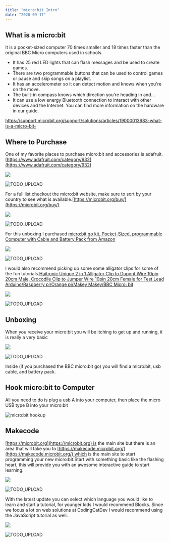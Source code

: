 ```yaml
---
title: "micro:bit Intro"
date: "2020-09-17"
---
```


## What is a micro:bit[](https://codingcat.dev/courses/microbit-for-a-10-year-old/micro-bit-intro#what-is-a-microbit)

It is a pocket-sized computer 70 times smaller and 18 times faster than the original BBC Micro computers used in schools.

- It has 25 red LED lights that can flash messages and be used to create games.
- There are two programmable buttons that can be used to control games or pause and skip songs on a playlist.
- It has an accelerometer so it can detect motion and knows when you're on the move.
- The built-in compass knows which direction you're heading in and...
- It can use a low energy Bluetooth connection to interact with other devices and the Internet. You can find more information on the hardware in our guide.

https://support.microbit.org/support/solutions/articles/19000013983-what-is-a-micro-bit-

## Where to Purchase[](https://codingcat.dev/courses/microbit-for-a-10-year-old/micro-bit-intro#where-to-purchase)

One of my favorite places to purchase micro:bit and accessories is adafruit.[](https://www.adafruit.com/category/932)[https://www.adafruit.com/category/932](https://www.adafruit.com/category/932)

![](https://codingcat.dev/wp-content/uploads/2020/09/image-70.png)

![TODO_UPLOAD](https://res.cloudinary.com/ajonp/image/upload/f_auto,q_auto/ajonp-ajonp-com/uploads/ccvlk7fcb9tku967m9jz.png)

For a full list checkout the micro:bit website, make sure to sort by your country to see what is available.[](https://microbit.org/buy/)[https://microbit.org/buy/](https://microbit.org/buy/)

![](https://codingcat.dev/wp-content/uploads/2020/09/image-71.png)

![TODO_UPLOAD](https://res.cloudinary.com/ajonp/image/upload/f_auto,q_auto/ajonp-ajonp-com/uploads/p5oqxjd06eam4a2l2lyk.png)

For this unboxing I purchased [micro:bit go kit, Pocket-Sized, programmable Computer with Cable and Battery Pack from Amazon](https://amzn.to/2ya49wq)

![](https://codingcat.dev/wp-content/uploads/2020/09/image-72.png)

![TODO_UPLOAD](https://res.cloudinary.com/ajonp/image/upload/f_auto,q_auto/ajonp-ajonp-com/uploads/vsoxronkbjkvl49rfgeg.png)

I would also recommend picking up some some alligator clips for some of the fun tutorials.[Haitronic Unique 2 in 1 Alligator Clip to Dupont Wire 10pin 20cm Male, Crocodile Clip to Jumper Wire 10pin 20cm Female for Test Lead Arduino/Raspberry pi/Orange pi/Makey Makey/BBC Micro: bit](https://amzn.to/2ZaGSFE)

![](https://codingcat.dev/wp-content/uploads/2020/09/image-73.png)

![TODO_UPLOAD](https://res.cloudinary.com/ajonp/image/upload/f_auto,q_auto/ajonp-ajonp-com/uploads/cz9lagqgom1pkzvfnzka.png)

## Unboxing[](https://codingcat.dev/courses/microbit-for-a-10-year-old/micro-bit-intro#unboxing)

When you receive your micro:bit you will be itching to get up and running, it is really a very basic

![](https://codingcat.dev/wp-content/uploads/2020/09/image-12.jpeg)

![TODO_UPLOAD](https://res.cloudinary.com/ajonp/image/upload/f_auto,q_auto/ajonp-ajonp-com/uploads/gpdkrapyt49n8ynh79zd.png)

Inside (if you purchased the BBC micro:bit go) you will find a micro:bit, usb cable, and battery pack.

## Hook micro:bit to Computer[](https://codingcat.dev/courses/microbit-for-a-10-year-old/micro-bit-intro#hook-microbit-to-computer)

All you need to do is plug a usb A into your computer, then place the micro USB type B into your micro:bit

![micro:bit hookup](https://res.cloudinary.com/ajonp/image/upload/v1589750069/ajonp-ajonp-com/uploads/microbit_hookup.gif)

## Makecode[](https://codingcat.dev/courses/microbit-for-a-10-year-old/micro-bit-intro#makecode)

[](https://microbit.org/)[https://microbit.org](https://microbit.org) is the main site but there is an area that will take you to [](https://makecode.microbit.org/)[https://makecode.microbit.org/](https://makecode.microbit.org/) which is the main site to start programming your new micro:bit.Start with something basic like the flashing heart, this will provide you with an awesome interactive guide to start learning.

![](https://codingcat.dev/wp-content/uploads/2020/09/image-74.png)

![TODO_UPLOAD](https://res.cloudinary.com/ajonp/image/upload/f_auto,q_auto/ajonp-ajonp-com/uploads/dd5s7xlhx1hetzw8jju8.png)

With the latest update you can select which language you would like to learn and start a tutorial, for younger kids I would recommend Blocks. Since we focus a lot on web solutions at CodingCatDev I would recommend using the JavaScript tutorial as well.

![](https://codingcat.dev/wp-content/uploads/2020/09/image-75.png)

![TODO_UPLOAD](https://res.cloudinary.com/ajonp/image/upload/f_auto,q_auto/ajonp-ajonp-com/uploads/wnbfqzdhc5anpf1w74a0.png)
